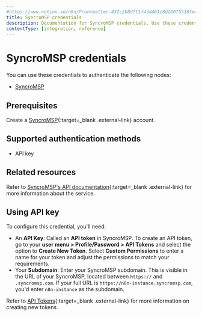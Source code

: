 ```yaml
---
#https://www.notion.so/n8n/Frontmatter-432c2b8dff1f43d4b1c8d20075510fe4
title: SyncroMSP credentials
description: Documentation for SyncroMSP credentials. Use these credentials to authenticate SyncroMSP in n8n, a workflow automation platform.
contentType: [integration, reference]
---
```


# SyncroMSP credentials

You can use these credentials to authenticate the following nodes:

- [SyncroMSP](/integrations/builtin/app-nodes/n8n-nodes-base.syncromsp/)

## Prerequisites

Create a [SyncroMSP](https://syncromsp.com/){:target=_blank .external-link} account.

## Supported authentication methods

- API key

## Related resources

Refer to [SyncroMSP's API documentation](https://api-docs.syncromsp.com/){:target=_blank .external-link} for more information about the service.

## Using API key

To configure this credential, you'll need:

- An **API Key**: Called an **API token** in SyncroMSP. To create an API token, go to your **user menu > Profile/Password > API Tokens** and select the option to **Create New Token**. Select **Custom Permissions** to enter a name for your token and adjust the permissions to match your requirements.
- Your **Subdomain**: Enter your SyncroMSP subdomain. This is visible in the URL of your SyncroMSP, located between `https://` and `.syncromsp.com`. If your full URL is `https://n8n-instance.syncromsp.com`, you'd enter `n8n-instance` as the subdomain.

Refer to [API Tokens](https://community.syncromsp.com/t/api-tokens/2297){:target=_blank .external-link} for more information on creating new tokens.
